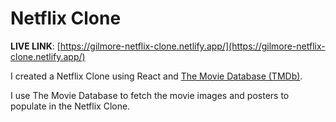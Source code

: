 # Netflix Clone

**LIVE LINK**: [https://gilmore-netflix-clone.netlify.app/](https://gilmore-netflix-clone.netlify.app/)

I created a Netflix Clone using React and [The Movie Database (TMDb)](https://www.themoviedb.org/).

I use The Movie Database to fetch the movie images and posters to populate in the Netflix Clone.